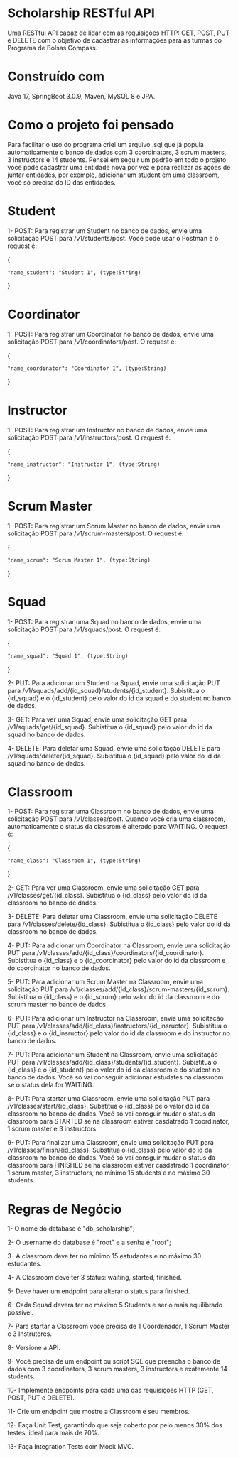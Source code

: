 # Scholarship RESTful API
Uma RESTful API capaz de lidar com as requisiçôes HTTP: GET, POST, PUT e DELETE com o objetivo de cadastrar as informações para as turmas do Programa de Bolsas Compass.
# Construído com
Java 17, SpringBoot 3.0.9, Maven, MySQL 8 e JPA.
# Como o projeto foi pensado
Para facilitar o uso do programa criei um arquivo .sql que já popula automaticamente o banco de dados com 3 coordinators, 3 scrum masters, 3 instructors e 14 students. Pensei em seguir um padrão em todo o projeto, você pode cadastrar uma entidade nova por vez e para realizar as ações de juntar entidades, por exemplo, adicionar um student em uma classroom, você só precisa do ID das entidades.
# Student 
1- POST: Para registrar um Student no banco de dados, envie uma solicitação POST para /v1/students/post. Você pode usar o Postman e o request é:

{

    "name_student": "Student 1", (type:String)
    
}
# Coordinator
1- POST: Para registrar um Coordinator no banco de dados, envie uma solicitação POST para /v1/coordinators/post. O request é:

{

    "name_coordinator": "Coordinator 1", (type:String)
    
}
# Instructor
1- POST: Para registrar um Instructor no banco de dados, envie uma solicitação POST para /v1/instructors/post. O request é:

{

    "name_instructor": "Instructor 1", (type:String)
    
}
# Scrum Master
1- POST: Para registrar um Scrum Master no banco de dados, envie uma solicitação POST para /v1/scrum-masters/post. O request é:

{

    "name_scrum": "Scrum Master 1", (type:String)
    
}
# Squad
1- POST: Para registrar uma Squad no banco de dados, envie uma solicitação POST para /v1/squads/post. O request é:

{

    "name_squad": "Squad 1", (type:String)
    
}

2- PUT: Para adicionar um Student na Squad, envie uma solicitação PUT para /v1/squads/add/{id_squad}/students/{id_student}. Subistitua o {id_squad} e o {id_student} pelo valor do id da squad e do student no banco de dados.

3- GET: Para ver uma Squad, envie uma solicitação GET para /v1/squads/get/{id_squad}. Subistitua o {id_squad} pelo valor do id da squad no banco de dados.

4- DELETE: Para deletar uma Squad, envie uma solicitação DELETE para /v1/squads/delete/{id_squad}. Subistitua o {id_squad} pelo valor do id da squad no banco de dados.
# Classroom
1- POST: Para registrar uma Classroom no banco de dados, envie uma solicitação POST para /v1/classes/post. Quando você cria uma classroom, automaticamente o status da classrom é alterado para WAITING. O request é:

{

    "name_class": "Classroom 1", (type:String)
    
}

2- GET: Para ver uma Classroom, envie uma solicitação GET para /v1/classes/get/{id_class}. Subistitua o {id_class} pelo valor do id da classroom no banco de dados.

3- DELETE: Para deletar uma Classroom, envie uma solicitação DELETE para /v1/classes/delete/{id_class}. Subistitua o {id_class} pelo valor do id da classroom no banco de dados.

4- PUT: Para adicionar um Coordinator na Classroom, envie uma solicitação PUT para /v1/classes/add/{id_class}/coordinators/{id_coordinator}. Subistitua o {id_class} e o {id_coordinator} pelo valor do id da classroom e do coordinator no banco de dados.

5- PUT: Para adicionar um Scrum Master na Classroom, envie uma solicitação PUT para /v1/classes/add/{id_class}/scrum-masters/{id_scrum}. Subistitua o {id_class} e o {id_scrum} pelo valor do id da classroom e do scrum master no banco de dados.

6- PUT: Para adicionar um Instructor na Classroom, envie uma solicitação PUT para /v1/classes/add/{id_class}/instructors/{id_insructor}. Subistitua o {id_class} e o {id_insructor} pelo valor do id da classroom e do instructor no banco de dados.

7- PUT: Para adicionar um Student na Classroom, envie uma solicitação PUT para /v1/classes/add/{id_class}/students/{id_student}. Subistitua o {id_class} e o {id_student} pelo valor do id da classroom e do student no banco de dados. Você só vai conseguir adicionar estudates na classroom se o status dela for WAITING.

8- PUT: Para startar uma Classroom, envie uma solicitação PUT para /v1/classes/start/{id_class}. Substitua o {id_class} pelo valor do id da classroom no banco de dados. Você só vai consguir mudar o status da classroom para STARTED se na classroom estiver casdatrado 1 coordinator, 1 scrum master e 3 instructors.

9- PUT: Para finalizar uma Classroom, envie uma solicitação PUT para /v1/classes/finish/{id_class}. Substitua o {id_class} pelo valor do id da classroom no banco de dados. Você só vai consguir mudar o status da classroom para FINISHED se na classroom estiver casdatrado 1 coordinator, 1 scrum master, 3 instructors, no mínimo 15 students e no máximo 30 students.
# Regras de Negócio
1- O nome do database é "db_scholarship";

2- O username do database é "root" e a senha é "root";

3- A classroom deve ter no mínimo 15 estudantes e no máximo 30 estudantes.

4- A Classroom deve ter 3 status: waiting, started, finished.

5- Deve haver um endpoint para alterar o status para finished.

6- Cada Squad deverá ter no máximo 5 Students e ser o mais equilibrado possível.

7- Para startar a Classroom você precisa de 1 Coordenador, 1 Scrum Master e 3 Instrutores.

8- Versione a API.

9- Você precisa de um endpoint ou script SQL que preencha o banco de dados com 3 coordinators, 3 scrum masters, 3 instructors e exatemente 14 students.

10- Implemente endpoints para cada uma das requisiçôes HTTP (GET, POST, PUT e DELETE).

11- Crie um endpoint que mostre a Classroom e seu membros.

12- Faça Unit Test, garantindo que seja coberto por pelo menos 30% dos testes, ideal para mais de 70%.

13- Faça Integration Tests com Mock MVC.
